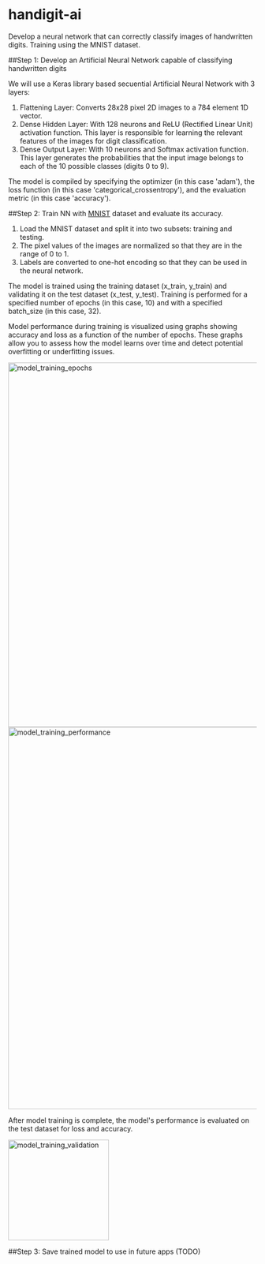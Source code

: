 # handigit-ai
Develop a neural network that can correctly classify images of handwritten digits. Training using the MNIST dataset.

##Step 1: Develop an Artificial Neural Network capable of classifying handwritten digits

We will use a Keras library based secuential Artificial Neural Network with 3 layers:

1. Flattening Layer: Converts 28x28 pixel 2D images to a 784 element 1D vector.
2. Dense Hidden Layer: With 128 neurons and ReLU (Rectified Linear Unit) activation function. This layer is responsible for learning the relevant features of the images for digit classification.
3. Dense Output Layer: With 10 neurons and Softmax activation function. This layer generates the probabilities that the input image belongs to each of the 10 possible classes (digits 0 to 9).

The model is compiled by specifying the optimizer (in this case 'adam'), the loss function (in this case 'categorical_crossentropy'), and the evaluation metric (in this case 'accuracy').


##Step 2: Train NN with [MNIST](http://yann.lecun.com/exdb/mnist/) dataset and evaluate its accuracy.

1. Load the MNIST dataset and split it into two subsets: training and testing. 
2. The pixel values of the images are normalized so that they are in the range of 0 to 1. 
3. Labels are converted to one-hot encoding so that they can be used in the neural network.

The model is trained using the training dataset (x_train, y_train) and validating it on the test dataset (x_test, y_test). Training is performed for a specified number of epochs (in this case, 10) and with a specified batch_size (in this case, 32).

Model performance during training is visualized using graphs showing accuracy and loss as a function of the number of epochs. These graphs allow you to assess how the model learns over time and detect potential overfitting or underfitting issues.

<img width="739" alt="model_training_epochs" src="https://user-images.githubusercontent.com/17501624/233156514-70ec0c53-937c-4255-907c-cc6453e96bb0.png">

<img width="775" alt="model_training_performance" src="https://user-images.githubusercontent.com/17501624/233157813-4455c1d6-0704-4b7a-bb2c-ffe8592073cd.png">


After model training is complete, the model's performance is evaluated on the test dataset for loss and accuracy.

<img width="204" alt="model_training_validation" src="https://user-images.githubusercontent.com/17501624/233157293-6eb792ec-f4ce-48f7-96b5-e997a8262254.png">




##Step 3: Save trained model to use in future apps (TODO)
